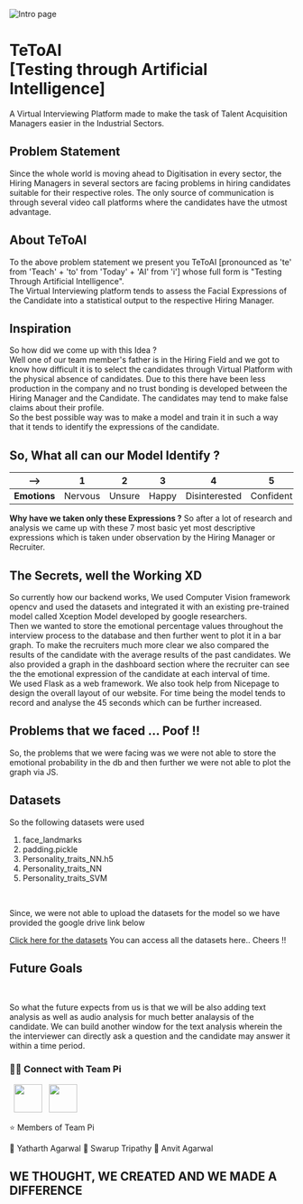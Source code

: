 ![Intro page](https://drive.google.com/uc?export=view&id=1aAQLFDY4FuCMENuihkTfaIm7Igycy306-)

<h1>TeToAI <br>[Testing through Artificial Intelligence]</h1>

<p>A Virtual Interviewing Platform made to make the task of Talent Acquisition Managers easier in the Industrial Sectors. </p>

<h2>Problem Statement</h2>

<p>Since the whole world is moving ahead to Digitisation in every sector, the Hiring Managers in several sectors are facing problems in hiring candidates suitable for their respective roles. The only source of communication is through several video call platforms where the candidates have the utmost advantage.</p>

<h2>About TeToAI</h2>

<p>To the above problem statement we present you TeToAI [pronounced as 'te' from 'Teach' + 'to' from 'Today' + 'AI' from 'i'] whose full form is "Testing Through Artificial Intelligence". <br>The Virtual Interviewing platform tends to assess the Facial Expressions of the Candidate into a statistical output to the respective Hiring Manager.</p>

<h2>Inspiration</h2>

<p>So how did we come up with this Idea ? <br> Well one of our team member's father is in the Hiring Field and we got to know how difficult it is to select the candidates through Virtual Platform with the physical absence of candidates. Due to this there have been less production in the company and no trust bonding is developed between the Hiring Manager and the Candidate. The candidates may tend to make false claims about their profile.<br>So the best possible way was to make a model and train it in such a way that it tends to identify the expressions of the candidate. </p>

<h2>So, What all can our Model Identify ?</h2>

| --> | 1| 2 | 3 | 4 | 5 | 6 | 7 |
| ------------ | ------|----|----|----|----|----|---|
| <b>Emotions</b> | Nervous | Unsure  | Happy |Disinterested| Confident | Neutral| Confused |

<b>Why have we taken only these Expressions ?</b>
So after a lot of research and analysis we came up with these 7 most basic yet most descriptive expressions which is taken under observation by the Hiring Manager or Recruiter.

<h2>The Secrets, well the Working XD</h2>

<p>So currently how our backend works, We used Computer Vision framework opencv and used the datasets and integrated it with an existing pre-trained model called Xception Model developed by google researchers.<br> Then we wanted to store the emotional percentage values throughout the interview process to the database and then further went to plot it in a bar graph. To make the recruiters much more clear we also compared the results of the candidate with the average results of the past candidates. We also provided a graph in the dashboard section where the recruiter can see the  the emotional expression of the candidate at each interval of time.<br>
We used Flask as a web framework. We also took help from Nicepage to design the overall layout of our website.
For time being the model tends to record and analyse the 45 seconds which can be further increased.
</p>

<h2>Problems that we faced ... Poof !!</h2>

<p>So, the problems that we were facing was we were not able to store the emotional probability in the db and then further we were not able to plot the graph via JS.</p>

<h2>Datasets</h2>

<p>So the following datasets were used </p>

1. face_landmarks
2.  padding.pickle
3.  Personality_traits_NN.h5
4.  Personality_traits_NN
5.  Personality_traits_SVM
<br>
<p>Since, we were not able to upload the datasets for the model so we have provided the google drive link below<br></p>

[Click here for the datasets](https://drive.google.com/drive/folders/1MfXn-GFqrw1LRZ1Y3bEZXoJbu8iQIAEN?usp=sharing)
You can access all the datasets here.. Cheers !!

<h2>Future Goals</h2><br>
<p>So what the future expects from us is that we will be also adding text analysis as well as audio analysis for much better analaysis of the candidate. We can build another window for the text analysis wherein the the interviewer can directly ask a question and the candidate may answer it within a time period.</p>

<h3> 🤝🏻 Connect with Team Pi </h3>
<p>
&nbsp; <a href="https://www.youtube.com/channel/UCtod0cyzPDfuv5WIpytDDNw" target="_blank" rel="noopener noreferrer"><img src="https://img.icons8.com/plasticine/100/000000/youtube.png"  width="50" /></a>
&nbsp; <a href="mailto:indianteampi@gmail.com" target="_blank" rel="noopener noreferrer"><img src="https://img.icons8.com/plasticine/100/000000/gmail.png"  width="50" /></a>
</p>

:star: Members of Team Pi

:brain: Yatharth Agarwal
:brain: Swarup Tripathy
:brain: Anvit Agarwal

<h2>WE THOUGHT, WE CREATED AND WE MADE A DIFFERENCE</h2>
